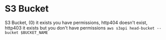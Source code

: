 # S3 Bucket

S3 Bucket, (0) it exists you have permissions, http404 doesn't exist, http403 it exists but you don't have permissions
`aws s3api head-bucket --bucket $BUCKET_NAME`
